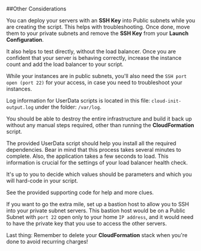 ##Other Considerations


You can deploy your servers with an **SSH Key** into Public subnets while you are creating the script. This helps with troubleshooting. Once done, move them to your private subnets and remove the **SSH Key** from your **Launch Configuration**.

It also helps to test directly, without the load balancer. Once you are confident that your server is behaving correctly, increase the instance count and add the load balancer to your script.

While your instances are in public subnets, you'll also need the ```SSH port open (port 22)``` for your access, in case you need to troubleshoot your instances.

Log information for UserData scripts is located in this file: ```cloud-init-output.log``` under the folder: ```/var/log```.

You should be able to destroy the entire infrastructure and build it back up without any manual steps required, other than running the **CloudFormation** script.

The provided UserData script should help you install all the required dependencies. Bear in mind that this process takes several minutes to complete. Also, the application takes a few seconds to load. This information is crucial for the settings of your load balancer health check.

It's up to you to decide which values should be parameters and which you will hard-code in your script.

See the provided supporting code for help and more clues.

If you want to go the extra mile, set up a bastion host to allow you to SSH into your private subnet servers. This bastion host would be on a Public Subnet with ```port 22``` open only to your home ```IP address```, and it would need to have the private key that you use to access the other servers.

Last thing: Remember to delete your **CloudFormation** stack when you're done to avoid recurring charges!


